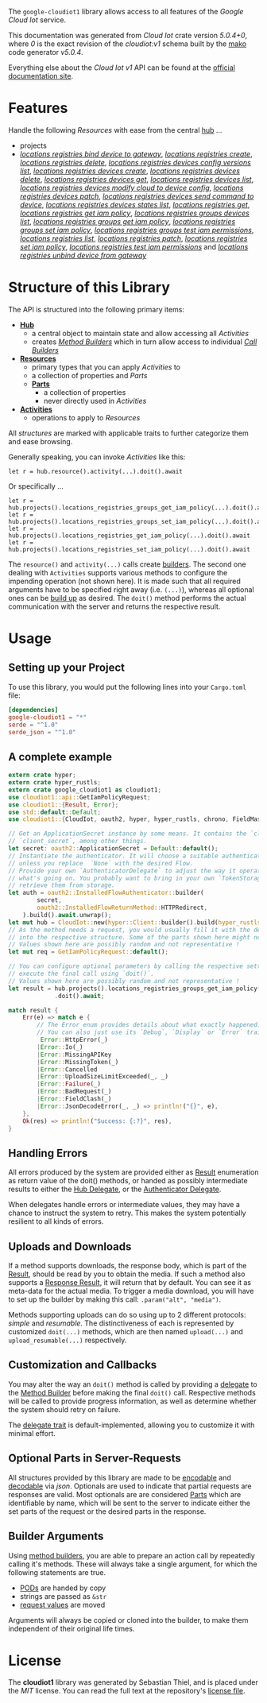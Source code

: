<!---
DO NOT EDIT !
This file was generated automatically from 'src/generator/templates/api/README.md.mako'
DO NOT EDIT !
-->
The `google-cloudiot1` library allows access to all features of the *Google Cloud Iot* service.

This documentation was generated from *Cloud Iot* crate version *5.0.4+0*, where *0* is the exact revision of the *cloudiot:v1* schema built by the [mako](http://www.makotemplates.org/) code generator *v5.0.4*.

Everything else about the *Cloud Iot* *v1* API can be found at the
[official documentation site](https://cloud.google.com/iot).
# Features

Handle the following *Resources* with ease from the central [hub](https://docs.rs/google-cloudiot1/5.0.4+0/google_cloudiot1/CloudIot) ... 

* projects
 * [*locations registries bind device to gateway*](https://docs.rs/google-cloudiot1/5.0.4+0/google_cloudiot1/api::ProjectLocationRegistryBindDeviceToGatewayCall), [*locations registries create*](https://docs.rs/google-cloudiot1/5.0.4+0/google_cloudiot1/api::ProjectLocationRegistryCreateCall), [*locations registries delete*](https://docs.rs/google-cloudiot1/5.0.4+0/google_cloudiot1/api::ProjectLocationRegistryDeleteCall), [*locations registries devices config versions list*](https://docs.rs/google-cloudiot1/5.0.4+0/google_cloudiot1/api::ProjectLocationRegistryDeviceConfigVersionListCall), [*locations registries devices create*](https://docs.rs/google-cloudiot1/5.0.4+0/google_cloudiot1/api::ProjectLocationRegistryDeviceCreateCall), [*locations registries devices delete*](https://docs.rs/google-cloudiot1/5.0.4+0/google_cloudiot1/api::ProjectLocationRegistryDeviceDeleteCall), [*locations registries devices get*](https://docs.rs/google-cloudiot1/5.0.4+0/google_cloudiot1/api::ProjectLocationRegistryDeviceGetCall), [*locations registries devices list*](https://docs.rs/google-cloudiot1/5.0.4+0/google_cloudiot1/api::ProjectLocationRegistryDeviceListCall), [*locations registries devices modify cloud to device config*](https://docs.rs/google-cloudiot1/5.0.4+0/google_cloudiot1/api::ProjectLocationRegistryDeviceModifyCloudToDeviceConfigCall), [*locations registries devices patch*](https://docs.rs/google-cloudiot1/5.0.4+0/google_cloudiot1/api::ProjectLocationRegistryDevicePatchCall), [*locations registries devices send command to device*](https://docs.rs/google-cloudiot1/5.0.4+0/google_cloudiot1/api::ProjectLocationRegistryDeviceSendCommandToDeviceCall), [*locations registries devices states list*](https://docs.rs/google-cloudiot1/5.0.4+0/google_cloudiot1/api::ProjectLocationRegistryDeviceStateListCall), [*locations registries get*](https://docs.rs/google-cloudiot1/5.0.4+0/google_cloudiot1/api::ProjectLocationRegistryGetCall), [*locations registries get iam policy*](https://docs.rs/google-cloudiot1/5.0.4+0/google_cloudiot1/api::ProjectLocationRegistryGetIamPolicyCall), [*locations registries groups devices list*](https://docs.rs/google-cloudiot1/5.0.4+0/google_cloudiot1/api::ProjectLocationRegistryGroupDeviceListCall), [*locations registries groups get iam policy*](https://docs.rs/google-cloudiot1/5.0.4+0/google_cloudiot1/api::ProjectLocationRegistryGroupGetIamPolicyCall), [*locations registries groups set iam policy*](https://docs.rs/google-cloudiot1/5.0.4+0/google_cloudiot1/api::ProjectLocationRegistryGroupSetIamPolicyCall), [*locations registries groups test iam permissions*](https://docs.rs/google-cloudiot1/5.0.4+0/google_cloudiot1/api::ProjectLocationRegistryGroupTestIamPermissionCall), [*locations registries list*](https://docs.rs/google-cloudiot1/5.0.4+0/google_cloudiot1/api::ProjectLocationRegistryListCall), [*locations registries patch*](https://docs.rs/google-cloudiot1/5.0.4+0/google_cloudiot1/api::ProjectLocationRegistryPatchCall), [*locations registries set iam policy*](https://docs.rs/google-cloudiot1/5.0.4+0/google_cloudiot1/api::ProjectLocationRegistrySetIamPolicyCall), [*locations registries test iam permissions*](https://docs.rs/google-cloudiot1/5.0.4+0/google_cloudiot1/api::ProjectLocationRegistryTestIamPermissionCall) and [*locations registries unbind device from gateway*](https://docs.rs/google-cloudiot1/5.0.4+0/google_cloudiot1/api::ProjectLocationRegistryUnbindDeviceFromGatewayCall)




# Structure of this Library

The API is structured into the following primary items:

* **[Hub](https://docs.rs/google-cloudiot1/5.0.4+0/google_cloudiot1/CloudIot)**
    * a central object to maintain state and allow accessing all *Activities*
    * creates [*Method Builders*](https://docs.rs/google-cloudiot1/5.0.4+0/google_cloudiot1/client::MethodsBuilder) which in turn
      allow access to individual [*Call Builders*](https://docs.rs/google-cloudiot1/5.0.4+0/google_cloudiot1/client::CallBuilder)
* **[Resources](https://docs.rs/google-cloudiot1/5.0.4+0/google_cloudiot1/client::Resource)**
    * primary types that you can apply *Activities* to
    * a collection of properties and *Parts*
    * **[Parts](https://docs.rs/google-cloudiot1/5.0.4+0/google_cloudiot1/client::Part)**
        * a collection of properties
        * never directly used in *Activities*
* **[Activities](https://docs.rs/google-cloudiot1/5.0.4+0/google_cloudiot1/client::CallBuilder)**
    * operations to apply to *Resources*

All *structures* are marked with applicable traits to further categorize them and ease browsing.

Generally speaking, you can invoke *Activities* like this:

```Rust,ignore
let r = hub.resource().activity(...).doit().await
```

Or specifically ...

```ignore
let r = hub.projects().locations_registries_groups_get_iam_policy(...).doit().await
let r = hub.projects().locations_registries_groups_set_iam_policy(...).doit().await
let r = hub.projects().locations_registries_get_iam_policy(...).doit().await
let r = hub.projects().locations_registries_set_iam_policy(...).doit().await
```

The `resource()` and `activity(...)` calls create [builders][builder-pattern]. The second one dealing with `Activities` 
supports various methods to configure the impending operation (not shown here). It is made such that all required arguments have to be 
specified right away (i.e. `(...)`), whereas all optional ones can be [build up][builder-pattern] as desired.
The `doit()` method performs the actual communication with the server and returns the respective result.

# Usage

## Setting up your Project

To use this library, you would put the following lines into your `Cargo.toml` file:

```toml
[dependencies]
google-cloudiot1 = "*"
serde = "^1.0"
serde_json = "^1.0"
```

## A complete example

```Rust
extern crate hyper;
extern crate hyper_rustls;
extern crate google_cloudiot1 as cloudiot1;
use cloudiot1::api::GetIamPolicyRequest;
use cloudiot1::{Result, Error};
use std::default::Default;
use cloudiot1::{CloudIot, oauth2, hyper, hyper_rustls, chrono, FieldMask};

// Get an ApplicationSecret instance by some means. It contains the `client_id` and 
// `client_secret`, among other things.
let secret: oauth2::ApplicationSecret = Default::default();
// Instantiate the authenticator. It will choose a suitable authentication flow for you, 
// unless you replace  `None` with the desired Flow.
// Provide your own `AuthenticatorDelegate` to adjust the way it operates and get feedback about 
// what's going on. You probably want to bring in your own `TokenStorage` to persist tokens and
// retrieve them from storage.
let auth = oauth2::InstalledFlowAuthenticator::builder(
        secret,
        oauth2::InstalledFlowReturnMethod::HTTPRedirect,
    ).build().await.unwrap();
let mut hub = CloudIot::new(hyper::Client::builder().build(hyper_rustls::HttpsConnectorBuilder::new().with_native_roots().https_or_http().enable_http1().build()), auth);
// As the method needs a request, you would usually fill it with the desired information
// into the respective structure. Some of the parts shown here might not be applicable !
// Values shown here are possibly random and not representative !
let mut req = GetIamPolicyRequest::default();

// You can configure optional parameters by calling the respective setters at will, and
// execute the final call using `doit()`.
// Values shown here are possibly random and not representative !
let result = hub.projects().locations_registries_groups_get_iam_policy(req, "resource")
             .doit().await;

match result {
    Err(e) => match e {
        // The Error enum provides details about what exactly happened.
        // You can also just use its `Debug`, `Display` or `Error` traits
         Error::HttpError(_)
        |Error::Io(_)
        |Error::MissingAPIKey
        |Error::MissingToken(_)
        |Error::Cancelled
        |Error::UploadSizeLimitExceeded(_, _)
        |Error::Failure(_)
        |Error::BadRequest(_)
        |Error::FieldClash(_)
        |Error::JsonDecodeError(_, _) => println!("{}", e),
    },
    Ok(res) => println!("Success: {:?}", res),
}

```
## Handling Errors

All errors produced by the system are provided either as [Result](https://docs.rs/google-cloudiot1/5.0.4+0/google_cloudiot1/client::Result) enumeration as return value of
the doit() methods, or handed as possibly intermediate results to either the 
[Hub Delegate](https://docs.rs/google-cloudiot1/5.0.4+0/google_cloudiot1/client::Delegate), or the [Authenticator Delegate](https://docs.rs/yup-oauth2/*/yup_oauth2/trait.AuthenticatorDelegate.html).

When delegates handle errors or intermediate values, they may have a chance to instruct the system to retry. This 
makes the system potentially resilient to all kinds of errors.

## Uploads and Downloads
If a method supports downloads, the response body, which is part of the [Result](https://docs.rs/google-cloudiot1/5.0.4+0/google_cloudiot1/client::Result), should be
read by you to obtain the media.
If such a method also supports a [Response Result](https://docs.rs/google-cloudiot1/5.0.4+0/google_cloudiot1/client::ResponseResult), it will return that by default.
You can see it as meta-data for the actual media. To trigger a media download, you will have to set up the builder by making
this call: `.param("alt", "media")`.

Methods supporting uploads can do so using up to 2 different protocols: 
*simple* and *resumable*. The distinctiveness of each is represented by customized 
`doit(...)` methods, which are then named `upload(...)` and `upload_resumable(...)` respectively.

## Customization and Callbacks

You may alter the way an `doit()` method is called by providing a [delegate](https://docs.rs/google-cloudiot1/5.0.4+0/google_cloudiot1/client::Delegate) to the 
[Method Builder](https://docs.rs/google-cloudiot1/5.0.4+0/google_cloudiot1/client::CallBuilder) before making the final `doit()` call. 
Respective methods will be called to provide progress information, as well as determine whether the system should 
retry on failure.

The [delegate trait](https://docs.rs/google-cloudiot1/5.0.4+0/google_cloudiot1/client::Delegate) is default-implemented, allowing you to customize it with minimal effort.

## Optional Parts in Server-Requests

All structures provided by this library are made to be [encodable](https://docs.rs/google-cloudiot1/5.0.4+0/google_cloudiot1/client::RequestValue) and 
[decodable](https://docs.rs/google-cloudiot1/5.0.4+0/google_cloudiot1/client::ResponseResult) via *json*. Optionals are used to indicate that partial requests are responses 
are valid.
Most optionals are are considered [Parts](https://docs.rs/google-cloudiot1/5.0.4+0/google_cloudiot1/client::Part) which are identifiable by name, which will be sent to 
the server to indicate either the set parts of the request or the desired parts in the response.

## Builder Arguments

Using [method builders](https://docs.rs/google-cloudiot1/5.0.4+0/google_cloudiot1/client::CallBuilder), you are able to prepare an action call by repeatedly calling it's methods.
These will always take a single argument, for which the following statements are true.

* [PODs][wiki-pod] are handed by copy
* strings are passed as `&str`
* [request values](https://docs.rs/google-cloudiot1/5.0.4+0/google_cloudiot1/client::RequestValue) are moved

Arguments will always be copied or cloned into the builder, to make them independent of their original life times.

[wiki-pod]: http://en.wikipedia.org/wiki/Plain_old_data_structure
[builder-pattern]: http://en.wikipedia.org/wiki/Builder_pattern
[google-go-api]: https://github.com/google/google-api-go-client

# License
The **cloudiot1** library was generated by Sebastian Thiel, and is placed 
under the *MIT* license.
You can read the full text at the repository's [license file][repo-license].

[repo-license]: https://github.com/Byron/google-apis-rsblob/main/LICENSE.md

